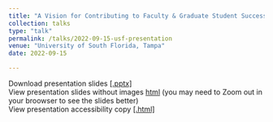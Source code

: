 ```yaml
---
title: "A Vision for Contributing to Faculty & Graduate Student Success"
collection: talks
type: "talk"
permalink: /talks/2022-09-15-usf-presentation
venue: "University of South Florida, Tampa"
date: 2022-09-15

---
```

Download presentation slides [[.pptx]](https://academic.mattweirick.com/files/usf-presentation-20220915.pptx)  
View presentation slides without images [html](https://academic.mattweirick.com/files/talk-template-main/docs/index.html#/) (you may need to Zoom out in your broowser to see the slides better)  
View presentation accessibility copy [[.html]](https://academic.mattweirick.com/files/usf-presentationtext/)
